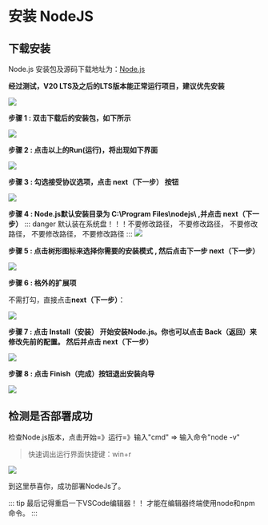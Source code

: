 # 安装 NodeJS

## 下载安装

Node.js 安装包及源码下载地址为：[Node.js](https://nodejs.cn/en)

**经过测试，V20 LTS及之后的LTS版本能正常运行项目，建议优先安装**

![](/node.webp)


**步骤 1 : 双击下载后的安装包，如下所示**

![](/install-node-msi-version-on-windows-step1.webp)



**步骤 2 : 点击以上的Run(运行)，将出现如下界面**

![](/install-node-msi-version-on-windows-step2.webp)



**步骤 3 : 勾选接受协议选项，点击 next（下一步） 按钮**

![](/install-node-msi-version-on-windows-step3.webp)



**步骤 4 : Node.js默认安装目录为 C:\Program Files\nodejs\ ,并点击 next（下一步）**
::: danger
默认装在系统盘！！！不要修改路径， 不要修改路径， 不要修改路径， 不要修改路径， 不要修改路径 
:::
![](/install-node-msi-version-on-windows-step4.webp)



**步骤 5 : 点击树形图标来选择你需要的安装模式 , 然后点击下一步 next（下一步）**


![](/install-node-msi-version-on-windows-step5.webp)


**步骤 6 :  格外的扩展项**


不需打勾，直接点击**next（下一步）**： 
  
![](https://static.codemao.cn/pickduck/HyXVe4lGyx.png?hash=FtqwLs437vYthIfsXa7SnkvsLTE4)  



**步骤 7 : 点击 Install（安装） 开始安装Node.js。你也可以点击 Back（返回）来修改先前的配置。 然后并点击 next（下一步）**

![](/install-node-msi-version-on-windows-step6.webp)



**步骤 8 : 点击 Finish（完成）按钮退出安装向导**

![](/install-node-msi-version-on-windows-step8.webp)



## 检测是否部署成功

检查Node.js版本，点击开始=》运行=》输入"cmd" => 输入命令"node -v"

>快速调出运行界面快捷键：win+r

![](/cmdnode.png)

到这里恭喜你，成功部署NodeJs了。

::: tip
最后记得重启一下VSCode编辑器！！
才能在编辑器终端使用node和npm命令。
:::
